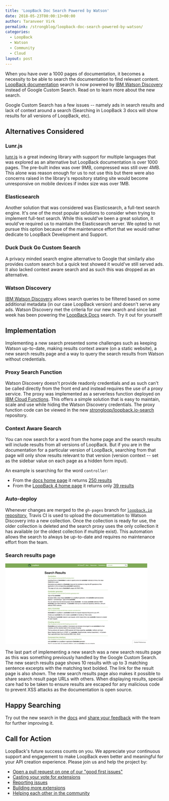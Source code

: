 ```yaml
---
title: 'LoopBack Doc Search Powered by Watson'
date: 2018-05-23T00:00:13+00:00
author: Taranveer Virk
permalink: /strongblog/loopback-doc-search-powered-by-watson/
categories:
  - LoopBack
  - Watson
  - Community
  - Cloud
layout: post
---
```


When you have over a 1000 pages of documentation, it becomes a necessity to be able to search the documentation to find relevant content. [LoopBack documentation](http://loopback.io/doc/) search is now powered by [IBM Watson Discovery](https://www.ibm.com/watson/services/discovery/) instead of Google Custom Search. Read on to learn more about the new search.

<!--more-->

Google Custom Search has a few issues -- namely ads in search results and lack of context around a search (Searching in LoopBack 3 docs will show results for all versions of LoopBack, etc). 

## Alternatives Considered

### Lunr.js

[lunr.js](https://lunrjs.com/) is a great indexing library with support for multiple languages that was explored as an alternative but LoopBack documentation is over 1000 pages. The pre-built index was over 9MB, compressed was still over 4MB. This alone was reason enough for us to not use this but there were also concerns raised in the library's repository stating site would become unresponsive on mobile devices if index size was over 1MB. 

### Elasticsearch

Another solution that was considered was Elasticsearch, a full-text search engine. It's one of the most popular solutions to consider when trying to implement full-text search. While this would've been a great solution, it would've required us to maintain the Elasticsearch server. We opted to not pursue this option because of the maintenance effort that we would rather dedicate to LoopBack Development and Support.

### Duck Duck Go Custom Search

A privacy minded search engine alternative to Google that similarly also provides custom search but a quick test showed it would've still served ads. It also lacked context aware search and as such this was dropped as an alternative.

### Watson Discovery

[IBM Watson Discovery](https://www.ibm.com/watson/services/discovery/) allows search queries to be filtered based on some additional metadata (in our case LoopBack version) and doesn't serve any ads. Watson Discovery met the criteria for our new search and since last week has been powering the [LoopBack Docs](http://loopback.io/doc/) search. Try it out for yourself! 

## Implementation

Implementing a new search presented some challenges such as keeping Watson up-to-date, making results context aware (on a static website), a new search results page and a way to query the search results from Watson without credentials.

### Proxy Search Function

Watson Discovery doesn't provide readonly credentials and as such can't be called directly from  the front end and instead requires the use of a proxy service. The proxy was implemented as a serverless function deployed on [IBM Cloud Functions](https://www.ibm.com/cloud/functions). This offers a simple solution that is easy to maintain, scale and use while hiding the Watson Discovery credentials. The proxy function code can be viewed in the new [strongloop/loopback.io-search](https://github.com/strongloop/loopback.io-search) repository.

### Context Aware Search

You can now search for a word from the home page and the search results will include results from all versions of LoopBack. But if you are in the documentation for a particular version of LoopBack, searching from that page will only show results relevant to that version (version context -- set as the sidebar value on each page as a hidden form input).

An example is searching for the word `controller`:
- From the [docs home page](http://loopback.io/doc/) it returns [250 results](http://loopback.io/search/?q=controller&offset=0)
- From the [LoopBack 4 home page](http://loopback.io/doc/en/lb4/index.html) it returns only [39 results](http://loopback.io/search/?q=controller&sidebar=lb4_sidebar&offset=0)

### Auto-deploy

Whenever changes are merged to the `gh-pages` branch for [`loopback.io` repository](https://github.com/strongloop/loopback.io), Travis CI is used to upload the documentation to Watson Discovery into a new collection. Once the collection is ready for use, the older collection is deleted and the search proxy uses the only collection it has available (or the oldest collection if multiple exist). This automation allows the search to always be up-to-date and requires no maintenance effort from the team.

### Search results page

<img class="aligncenter" src="../blog-assets/2018/05/search-results.png" alt="New loopback.io search results page" style="width: 450px; margin:auto;"/>

The last part of implementing a new search was a new search results page as this was something previously handled by the Google Custom Search. The new search results page shows 10 results with up to 3 matching sentence excerpts with the matching text bolded. The link for the result page is also shown. The new search results page also makes it possible to share search result page URLs with others. When displaying results, special care had to be taken to ensure results are escaped for any malicious code to prevent XSS attacks as the documentation is open source.

## Happy Searching

Try out the new search in the [docs](http://loopback.io/doc/) and [share your feedback](https://github.com/strongloop/loopback.io/issues/new) with the team for further improving it. 

## Call for Action

LoopBack's future success counts on you. We appreciate your continuous support and engagement to make LoopBack even better and meaningful for your API creation experience. Please join us and help the project by:

* [Open a pull request on one of our "good first issues"](https://github.com/strongloop/loopback-next/labels/good%20first%20issue)
* [Casting your vote for extensions](https://github.com/strongloop/loopback-next/issues/512)
* [Reporting issues](https://github.com/strongloop/loopback-next/issues)
* [Building more extensions](https://github.com/strongloop/loopback-next/issues/647)
* [Helping each other in the community](https://groups.google.com/forum/#!forum/loopbackjs)
